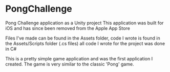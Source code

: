 # PongChallenge
Pong Challenge application as a Unity project
This application was built for iOS and has since been removed from the Apple App Store

Files I've made can be found in the Assets folder, code I wrote is found in the Assets/Scripts folder (.cs files)
all code I wrote for the project was done in C#

This is a pretty simple game application and was the first application I created.
The game is very similar to the classic 'Pong' game.
